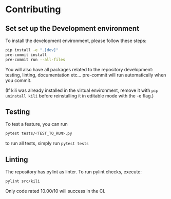# Contributing

## Set set up the Development environment

To install the development environment, please follow these steps:

```bash
pip install -e ".[dev]"
pre-commit install
pre-commit run --all-files
```

You will also have all packages related to the repository development: testing, linting, documentation etc...
pre-commit will run automatically when you commit.

(If kili was already installed in the virtual environment, remove it with `pip uninstall kili` before reinstalling it in editable mode with the -e flag.)

## Testing

To test a feature,
you can run

```bash
pytest tests/<TEST_TO_RUN>.py
```

to run all tests, simply run `pytest tests`

## Linting

The repository has pylint as linter. To run pylint checks, execute:

```bash
pylint src/kili
```

Only code rated 10.00/10 will success in the CI.
